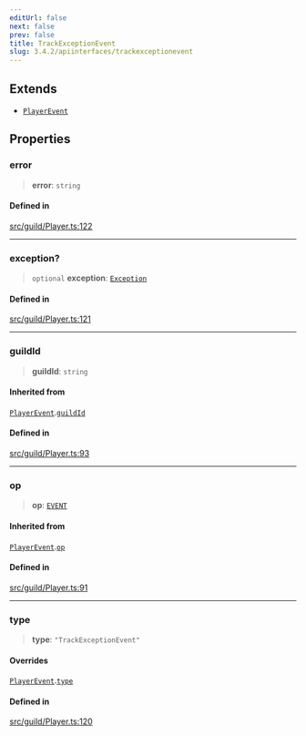 ```yaml
---
editUrl: false
next: false
prev: false
title: TrackExceptionEvent
slug: 3.4.2/apiinterfaces/trackexceptionevent
---
```


## Extends

* [`PlayerEvent`](/3.4.2/api/interfaces/playerevent/)

## Properties

### error

> **error**: `string`

#### Defined in

[src/guild/Player.ts:122](https://github.com/shipgirlproject/shoukaku/blob/e7d94081cabbda7327dc04e467a45fcda49c24f2/src/guild/Player.ts#L122)

***

### exception?

> `optional` **exception**: [`Exception`](/3.4.2/api/interfaces/exception/)

#### Defined in

[src/guild/Player.ts:121](https://github.com/shipgirlproject/shoukaku/blob/e7d94081cabbda7327dc04e467a45fcda49c24f2/src/guild/Player.ts#L121)

***

### guildId

> **guildId**: `string`

#### Inherited from

[`PlayerEvent`](/3.4.2/api/interfaces/playerevent/).[`guildId`](/3.4.2/api/interfaces/playerevent/#guildid)

#### Defined in

[src/guild/Player.ts:93](https://github.com/shipgirlproject/shoukaku/blob/e7d94081cabbda7327dc04e467a45fcda49c24f2/src/guild/Player.ts#L93)

***

### op

> **op**: [`EVENT`](/3.4.2/api/namespaces/constants/enumerations/opcodes/#event)

#### Inherited from

[`PlayerEvent`](/3.4.2/api/interfaces/playerevent/).[`op`](/3.4.2/api/interfaces/playerevent/#op)

#### Defined in

[src/guild/Player.ts:91](https://github.com/shipgirlproject/shoukaku/blob/e7d94081cabbda7327dc04e467a45fcda49c24f2/src/guild/Player.ts#L91)

***

### type

> **type**: `"TrackExceptionEvent"`

#### Overrides

[`PlayerEvent`](/3.4.2/api/interfaces/playerevent/).[`type`](/3.4.2/api/interfaces/playerevent/#type)

#### Defined in

[src/guild/Player.ts:120](https://github.com/shipgirlproject/shoukaku/blob/e7d94081cabbda7327dc04e467a45fcda49c24f2/src/guild/Player.ts#L120)

